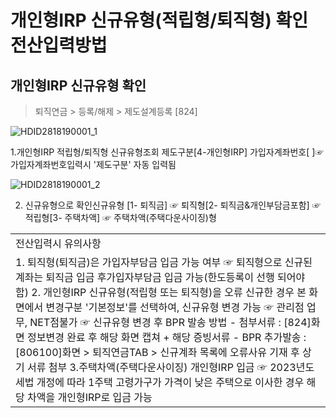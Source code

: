 # 개인형IRP 신규유형(적립형/퇴직형) 확인 전산입력방법
## 개인형IRP 신규유형 확인
> 퇴직연금 > 등록/해제 > 제도설계등록 [824]

![HDID2818190001_1](HDID2818190001_1.jpg)

1.개인형IRP 적립형/퇴직형 신규유형조회
제도구분[4-개인형IRP]
가입자계좌번호[ ]☞ 가입자계좌번호입력시 '제도구분' 자동 입력됨

![HDID2818190001_2](HDID2818190001_2.jpg)

2. 신규유형으로 확인신규유형 [1- 퇴직금] ☞ 퇴직형[2- 퇴직금&개인부담금포함] ☞ 적립형[3- 주택차액] ☞ 주택차액(주택다운사이징)형

<table><tbody><tr>
<td>
전산입력시 유의사항</td></tr><tr>
<td>1. 퇴직형(퇴직금)은 가입자부담금 입금 가능 여부
☞ 퇴직형으로 신규된 계좌는 퇴직금 입금 후가입자부담금 입금 가능(한도등록이 선행 되어야 함)
2. 개인형IRP 신규유형(적립형 또는 퇴직형)을 오류 신규한 경우 본 화면에서 변경구분 '기본정보'를 선택하여, 신규유형 변경 가능 ☞ 관리점 업무, NET점불가 ☞ 신규유형 변경 후 BPR 발송 방법 - 첨부서류 : [824]화면 정보변경 완료 후 해당 화면 캡쳐 + 해당 증빙서류 - BPR 추가발송 : [806100]화면 > 퇴직연금TAB > 신규계좌 목록에 오류사유 기재 후 상기 서류 첨부
3.주택차액(주택다운사이징) 개인형IRP 입금 ☞ 2023년도 세법 개정에 따라 1주택 고령가구가 가격이 낮은 주택으로 이사한 경우 해당 차액을 개인형IRP로 입금 가능</td></tr></tbody>
</table>


